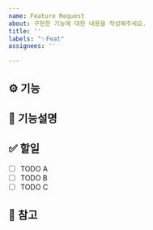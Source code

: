 ```yaml
---
name: Feature Request
about: 구현한 기능에 대한 내용을 작성해주세요.
title: ''
labels: "✨Feat"
assignees: ''

---
```


## ⚙️ 기능
<!-- 기능에 대한 설명을 한 줄 분량으로 작성해주세요. -->

## 📝 기능설명
<!-- 기능구현에 대한 상세내용을 작성해주세요. -->

## ✅ 할일
- [ ] TODO A
- [ ] TODO B
- [ ] TODO C

## 🔖 참고
<!-- 추가적으로 공유하고 싶은 자료나 내용이 있다면 작성해주세요. -->

